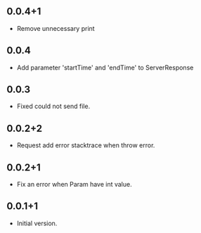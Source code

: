 ## 0.0.4+1

- Remove unnecessary print

## 0.0.4

- Add parameter 'startTime' and 'endTime' to ServerResponse

## 0.0.3

- Fixed could not send file.

## 0.0.2+2

- Request add error stacktrace when throw error. 

## 0.0.2+1

- Fix an error when Param have int value.

## 0.0.1+1

- Initial version.
